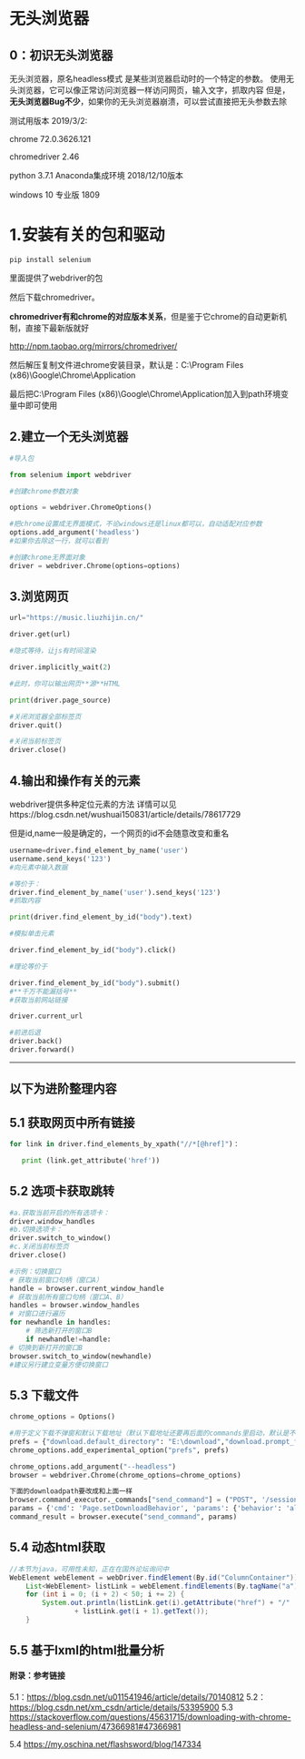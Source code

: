 # 无头浏览器
## 0：初识无头浏览器
无头浏览器，原名headless模式
是某些浏览器启动时的一个特定的参数。
使用无头浏览器，它可以像正常访问浏览器一样访问网页，输入文字，抓取内容
但是，**无头浏览器Bug不少**，如果你的无头浏览器崩溃，可以尝试直接把无头参数去除

测试用版本 2019/3/2:

chrome 72.0.3626.121

chromedriver 2.46

python 3.7.1 Anaconda集成环境 2018/12/10版本

windows 10 专业版 1809
# 1.安装有关的包和驱动
```shell
pip install selenium
```
里面提供了webdriver的包

然后下载chromedriver。

**chromedriver有和chrome的对应版本关系**，但是鉴于它chrome的自动更新机制，直接下最新版就好

http://npm.taobao.org/mirrors/chromedriver/

然后解压复制文件进chrome安装目录，默认是：C:\Program Files (x86)\Google\Chrome\Application

最后把C:\Program Files (x86)\Google\Chrome\Application加入到path环境变量中即可使用

## 2.建立一个无头浏览器
```python
#导入包

from selenium import webdriver

#创建chrome参数对象

options = webdriver.ChromeOptions()

#把chrome设置成无界面模式，不论windows还是linux都可以，自动适配对应参数
options.add_argument('headless')
#如果你去除这一行，就可以看到

#创建chrome无界面对象
driver = webdriver.Chrome(options=options)
```

## 3.浏览网页
```python
url="https://music.liuzhijin.cn/"

driver.get(url)

#隐式等待，让js有时间渲染

driver.implicitly_wait(2)

#此时，你可以输出网页**源**HTML

print(driver.page_source)

#关闭浏览器全部标签页
driver.quit()

#关闭当前标签页
driver.close()
```

## 4.输出和操作有关的元素
webdriver提供多种定位元素的方法
详情可以见https://blog.csdn.net/wushuai150831/article/details/78617729

但是id,name一般是确定的，一个网页的id不会随意改变和重名
```python
username=driver.find_element_by_name('user')
username.send_keys('123')
#向元素中输入数据

#等价于：
driver.find_element_by_name('user').send_keys('123')
#抓取内容

print(driver.find_element_by_id("body").text)

#模拟单击元素

driver.find_element_by_id("body").click()

#理论等价于

driver.find_element_by_id("body").submit()
#**千万不能漏括号**
#获取当前网站链接

driver.current_url

#前进后退
driver.back()
driver.forward()
```
----

## 以下为进阶整理内容

## 5.1 获取网页中所有链接
```python
for link in driver.find_elements_by_xpath("//*[@href]")：

   print (link.get_attribute('href'))
```


## 5.2 选项卡获取跳转
```python
#a.获取当前开启的所有选项卡：
driver.window_handles
#b.切换选项卡：
driver.switch_to_window()
#c.关闭当前标签页
driver.close()

#示例：切换窗口
# 获取当前窗口句柄（窗口A）
handle = browser.current_window_handle
# 获取当前所有窗口句柄（窗口A、B）
handles = browser.window_handles
# 对窗口进行遍历
for newhandle in handles:
    # 筛选新打开的窗口B
    if newhandle!=handle:
# 切换到新打开的窗口B
browser.switch_to_window(newhandle)
#建议另行建立变量方便切换窗口
```
## 5.3 下载文件

```python
chrome_options = Options()

#用于定义下载不弹窗和默认下载地址（默认下载地址还要再后面的commands里启动，默认是不开启的）
prefs = {"download.default_directory": "E:\download","download.prompt_for_download": False,}
chrome_options.add_experimental_option("prefs", prefs)

chrome_options.add_argument("--headless")
browser = webdriver.Chrome(chrome_options=chrome_options)

下面的downloadpath要改成和上面一样
browser.command_executor._commands["send_command"] = ("POST", '/session/$sessionId/chromium/send_command')
params = {'cmd': 'Page.setDownloadBehavior', 'params': {'behavior': 'allow', 'downloadPath': "E:\download"}}
command_result = browser.execute("send_command", params)
```
## 5.4 动态html获取
```java
//本节为java，可用性未知，正在在国外论坛询问中
WebElement webElement = webDriver.findElement(By.id("ColumnContainer"));
	List<WebElement> listLink = webElement.findElements(By.tagName("a"));
	for (int i = 0; (i + 2) < 50; i += 2) {
		System.out.println(listLink.get(i).getAttribute("href") + "/"
				+ listLink.get(i + 1).getText());
	}
  ```
## 5.5 基于lxml的html批量分析

#### 附录：参考链接
5.1：https://blog.csdn.net/u011541946/article/details/70140812
5.2：https://blog.csdn.net/xm_csdn/article/details/53395900
5.3 https://stackoverflow.com/questions/45631715/downloading-with-chrome-headless-and-selenium/47366981#47366981

5.4 https://my.oschina.net/flashsword/blog/147334
